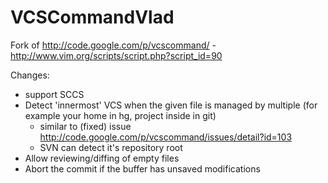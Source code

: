 VCSCommandVlad
==============

Fork of http://code.google.com/p/vcscommand/ - http://www.vim.org/scripts/script.php?script_id=90

Changes:
 - support SCCS
 - Detect 'innermost' VCS when the given file is managed by multiple (for
    example your home in hg, project inside in git)
   - similar to (fixed) issue http://code.google.com/p/vcscommand/issues/detail?id=103
   - SVN can detect it's repository root
 - Allow reviewing/diffing of empty files
 - Abort the commit if the buffer has unsaved modifications
